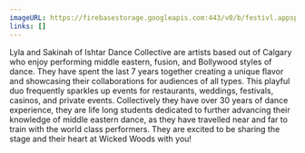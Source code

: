 ```yaml
---
imageURL: https://firebasestorage.googleapis.com:443/v0/b/festivl.appspot.com/o/userContent%2F8F8B14E3-CD13-4297-B3C0-D9D63B507148.png?alt=media&token=cff9c327-bb9b-415d-a84d-3a1a56e7d1d9
links: []
---
```

Lyla and Sakinah of Ishtar Dance Collective are artists based out of Calgary who enjoy performing middle eastern, fusion, and Bollywood styles of dance. They have spent the last 7 years together creating a unique flavor and showcasing their collaborations for audiences of all types. This playful duo frequently sparkles up events for restaurants, weddings, festivals, casinos, and private events. Collectively they have over 30 years of dance experience, they are life long students dedicated to further advancing their knowledge of middle eastern dance, as they have travelled near and far to train with the world class performers. They are excited to be sharing the stage and their heart at Wicked Woods with you!